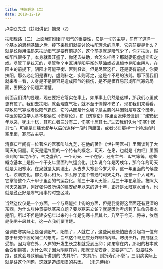 ```yaml
---
title: 扶阳理路（二）
date: 2018-12-19
---
```




卢崇汉先生《扶阳讲记》摘录（2）



扶阳理路（二）
上面我们谈到了阳气的重要性，它是一切的主导，在有了这样一个基本的思想基础之后，接下来我们就要讨论扶阳理念的应用，它的前提是什么？就是说你用温热来扶助阳气是要有前提的，这个前提就是阳气少了，你才扶助，假如阳气很多了，本身就很旺盛了，你还去扶助，会怎么样呢？那就要犯虚虚实实之戒。尽管干是统天的，尽管整个中医讲阴阳平衡的基础或者说根本是阳主阴从，在阳主的前提下，阴阳才可能平衡，否则枉谈。但是尽管这样，还是要有前提，你要扶阳，那么必定阳是寡的，虚则补之，实则泻之，这是个不易的法则。那下面我们就来看一看，人身是不是很容易造成阳气的损伤，是不是很容易形成阳气寡的局面，要把这个问题弄清楚。

前面我们讲的是理，现在要把它落实在事上，如果事上仍然是这样，那我们心里就更有底了。我们去扶阳，就会理直气壮，就不至于惶惶不安了。现在我们来看看，导致阳气寡或者说阳气损伤，它的共因是什么呢？最主要的共因就是寒这个因素。
中医的每位学人基本都读过《伤寒论》，在《伤寒论》序里面张仲景谈到：“建安纪年以来，犹未十稔，其死亡者三分有二，伤寒十居其七。”过去我们认为“伤寒十居其七”，可能是在建安纪年以后的这样一段时间里面，或者说在那样一个特定的时空里面，寒邪占主导。

清嘉庆年间有一位著名的医家叫陆九芝，在他的著作《世补斋医书》里面谈到了大司天的问题。司天是运气里的一个特有的概念，司天、在泉，也就是《内经》里面谈到的“年之所加，气之盛衰”。一个司天、一个在泉，还有主气、客气等等，这些概念基本上是指一个干支年里面的气运变化，比如说今年是丙戌年，那今年的司天就是太阳寒水，在泉就是太阴湿土，从去岁大寒到今岁大寒，这一年里面的气候变化、疾病变化，都会与此相关。那么除了这个普通的司天之外，还有一个大司天，它掌管整个六十甲子里面的气运变化。前三十年司天管，后三十年在泉管。按照大司天来推算，刚好张仲景所讲的建安纪年以来的这十年，正好是太阳寒水当令，也就是说正好是寒气用事的时空区域。

当然这仅仅是一个方面，一个与寒能挂上钩的方面，但是我觉得这里面还有更深的东西，为什么张仲景要以寒来立题？要以寒来立论？就是因为考虑到了生命的根本是阳。所以不但是建安纪年以来的十年是伤寒十居其七，乃至于今天、将来，依然是伤寒十居其七，这一点我们要清楚。

强调伤寒实际上是强调阳气，阳损了，人就亡了，这些问题恐怕应该引起每一位有志于研究中医的同仁的思考。当然这个寒还应分外寒和内寒。寒伤于外，阳用就会受损，因为寒在外，人体的升发生长之机就受到压抑；如果寒在内，那阳的根本就会受到损害，为什么呢？因为阴寒在内，阳就无法安身，就要逃“亡”，就要往外跑，这就会导致前面所讲到的“失其所”，“失其所，则折寿而不彰”。三阴病实际上就是讲这个问题，这就是造成阳损的共因。
（未完待续）